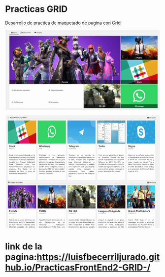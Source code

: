 # Practicas GRID

Desarrollo de practica de maquetado de pagina con Grid

<p align="center" >
     <img width="500" heigth="300" src="assets/img/Capturapantalla.png">
</p>


<p align="center" >
     <img width="500" heigth="300" src="assets/img/Capturapantalla2.png">
</p>

# link de la pagina:https://luisfbecerriljurado.github.io/PracticasFrontEnd2-GRID-/

